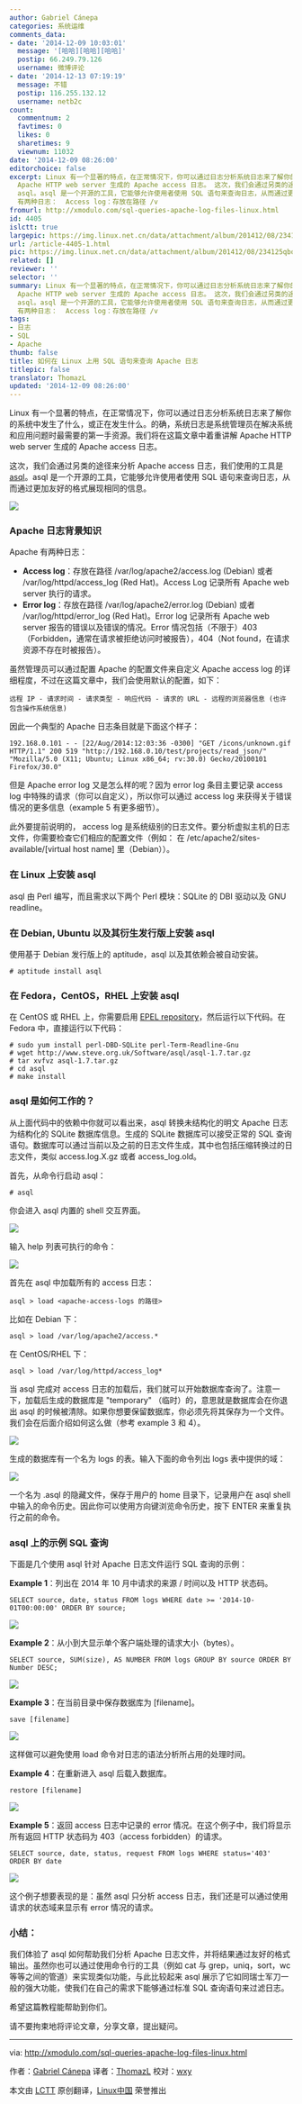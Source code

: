 ```yaml
---
author: Gabriel Cánepa
categories: 系统运维
comments_data:
- date: '2014-12-09 10:03:01'
  message: '[哈哈][哈哈][哈哈]'
  postip: 66.249.79.126
  username: 微博评论
- date: '2014-12-13 07:19:19'
  message: 不错
  postip: 116.255.132.12
  username: netb2c
count:
  commentnum: 2
  favtimes: 0
  likes: 0
  sharetimes: 9
  viewnum: 11032
date: '2014-12-09 08:26:00'
editorchoice: false
excerpt: Linux 有一个显著的特点，在正常情况下，你可以通过日志分析系统日志来了解你的系统中发生了什么，或正在发生什么。的确，系统日志是系统管理员在解决系统和应用问题时最需要的第一手资源。我们将在这篇文章中着重讲解
  Apache HTTP web server 生成的 Apache access 日志。 这次，我们会通过另类的途径来分析 Apache access 日志，我们使用的工具是
  asql。asql 是一个开源的工具，它能够允许使用者使用 SQL 语句来查询日志，从而通过更加友好的格式展现相同的信息。  Apache 日志背景知识 Apache
  有两种日志：  Access log：存放在路径 /v
fromurl: http://xmodulo.com/sql-queries-apache-log-files-linux.html
id: 4405
islctt: true
largepic: https://img.linux.net.cn/data/attachment/album/201412/08/234125qboar2br0o4rtbz1.jpg
url: /article-4405-1.html
pic: https://img.linux.net.cn/data/attachment/album/201412/08/234125qboar2br0o4rtbz1.jpg.thumb.jpg
related: []
reviewer: ''
selector: ''
summary: Linux 有一个显著的特点，在正常情况下，你可以通过日志分析系统日志来了解你的系统中发生了什么，或正在发生什么。的确，系统日志是系统管理员在解决系统和应用问题时最需要的第一手资源。我们将在这篇文章中着重讲解
  Apache HTTP web server 生成的 Apache access 日志。 这次，我们会通过另类的途径来分析 Apache access 日志，我们使用的工具是
  asql。asql 是一个开源的工具，它能够允许使用者使用 SQL 语句来查询日志，从而通过更加友好的格式展现相同的信息。  Apache 日志背景知识 Apache
  有两种日志：  Access log：存放在路径 /v
tags:
- 日志
- SQL
- Apache
thumb: false
title: 如何在 Linux 上用 SQL 语句来查询 Apache 日志
titlepic: false
translator: ThomazL
updated: '2014-12-09 08:26:00'
---
```


Linux 有一个显著的特点，在正常情况下，你可以通过日志分析系统日志来了解你的系统中发生了什么，或正在发生什么。的确，系统日志是系统管理员在解决系统和应用问题时最需要的第一手资源。我们将在这篇文章中着重讲解 Apache HTTP web server 生成的 Apache access 日志。


这次，我们会通过另类的途径来分析 Apache access 日志，我们使用的工具是 [asql](http://www.steve.org.uk/Software/asql/)。asql 是一个开源的工具，它能够允许使用者使用 SQL 语句来查询日志，从而通过更加友好的格式展现相同的信息。


![](/data/attachment/album/201412/08/234125qboar2br0o4rtbz1.jpg)


### Apache 日志背景知识


Apache 有两种日志：


* **Access log**：存放在路径 /var/log/apache2/access.log (Debian) 或者 /var/log/httpd/access\_log (Red Hat)。Access Log 记录所有 Apache web server 执行的请求。
* **Error log**：存放在路径 /var/log/apache2/error.log (Debian) 或者 /var/log/httpd/error\_log (Red Hat)。Error log 记录所有 Apache web server 报告的错误以及错误的情况。Error 情况包括（不限于）403（Forbidden，通常在请求被拒绝访问时被报告），404（Not found，在请求资源不存在时被报告）。


虽然管理员可以通过配置 Apache 的配置文件来自定义 Apache access log 的详细程度，不过在这篇文章中，我们会使用默认的配置，如下：



```
远程 IP - 请求时间 - 请求类型 - 响应代码 - 请求的 URL - 远程的浏览器信息 (也许包含操作系统信息)

```

因此一个典型的 Apache 日志条目就是下面这个样子：



```
192.168.0.101 - - [22/Aug/2014:12:03:36 -0300] "GET /icons/unknown.gif HTTP/1.1" 200 519 "http://192.168.0.10/test/projects/read_json/" "Mozilla/5.0 (X11; Ubuntu; Linux x86_64; rv:30.0) Gecko/20100101 Firefox/30.0"

```

但是 Apache error log 又是怎么样的呢？因为 error log 条目主要记录 access log 中特殊的请求（你可以自定义），所以你可以通过 access log 来获得关于错误情况的更多信息（example 5 有更多细节）。


此外要提前说明的， access log 是系统级别的日志文件。要分析虚拟主机的日志文件，你需要检查它们相应的配置文件（例如： 在 /etc/apache2/sites-available/[virtual host name] 里（Debian））。


### 在 Linux 上安装 asql


asql 由 Perl 编写，而且需求以下两个 Perl 模块：SQLite 的 DBI 驱动以及 GNU readline。


### 在 Debian, Ubuntu 以及其衍生发行版上安装 asql


使用基于 Debian 发行版上的 aptitude，asql 以及其依赖会被自动安装。



```
# aptitude install asql

```

### 在 Fedora，CentOS，RHEL 上安装 asql


在 CentOS 或 RHEL 上，你需要启用 [EPEL repository](http://xmodulo.com/how-to-set-up-epel-repository-on-centos.html)，然后运行以下代码。在 Fedora 中，直接运行以下代码：



```
# sudo yum install perl-DBD-SQLite perl-Term-Readline-Gnu
# wget http://www.steve.org.uk/Software/asql/asql-1.7.tar.gz
# tar xvfvz asql-1.7.tar.gz
# cd asql
# make install

```

### asql 是如何工作的？


从上面代码中的依赖中你就可以看出来，asql 转换未结构化的明文 Apache 日志为结构化的 SQLite 数据库信息。生成的 SQLite 数据库可以接受正常的 SQL 查询语句。数据库可以通过当前以及之前的日志文件生成，其中也包括压缩转换过的日志文件，类似 access.log.X.gz 或者 access\_log.old。


首先，从命令行启动 asql：



```
# asql

```

你会进入 asql 内置的 shell 交互界面。


![](/data/attachment/album/201412/08/234127co3gidxseyewyush.png)


输入 help 列表可执行的命令：


![](/data/attachment/album/201412/08/234129gfkiazyna4kvno3o.png)


首先在 asql 中加载所有的 access 日志：



```
asql > load <apache-access-logs 的路径>

```

比如在 Debian 下：



```
asql > load /var/log/apache2/access.*

```

在 CentOS/RHEL 下：



```
asql > load /var/log/httpd/access_log*

```

当 asql 完成对 access 日志的加载后，我们就可以开始数据库查询了。注意一下，加载后生成的数据库是 "temporary" （临时）的，意思就是数据库会在你退出 asql 的时候被清除。如果你想要保留数据库，你必须先将其保存为一个文件。我们会在后面介绍如何这么做（参考 example 3 和 4）。


![](/data/attachment/album/201412/08/234130juerl3ejdsw4drl3.png)


生成的数据库有一个名为 logs 的表。输入下面的命令列出 logs 表中提供的域：


![](/data/attachment/album/201412/08/234133fbnssbqib6blgll8.png)


一个名为 .asql 的隐藏文件，保存于用户的 home 目录下，记录用户在 asql shell 中输入的命令历史。因此你可以使用方向键浏览命令历史，按下 ENTER 来重复执行之前的命令。


### asql 上的示例 SQL 查询


下面是几个使用 asql 针对 Apache 日志文件运行 SQL 查询的示例：


**Example 1**：列出在 2014 年 10 月中请求的来源 / 时间以及 HTTP 状态码。



```
SELECT source, date, status FROM logs WHERE date >= '2014-10-01T00:00:00' ORDER BY source;

```

![](/data/attachment/album/201412/08/234135xx3ey0z0kltylxte.jpg)


**Example 2**：从小到大显示单个客户端处理的请求大小（bytes）。



```
SELECT source, SUM(size), AS NUMBER FROM logs GROUP BY source ORDER BY Number DESC;

```

![](/data/attachment/album/201412/08/234137sg0kgynzynv4nat4.jpg)


**Example 3**：在当前目录中保存数据库为 [filename]。



```
save [filename]

```

![](/data/attachment/album/201412/08/234138zctgev5p2pvpdp77.png)


这样做可以避免使用 load 命令对日志的语法分析所占用的处理时间。


**Example 4**：在重新进入 asql 后载入数据库。



```
restore [filename]

```

![](/data/attachment/album/201412/08/234140frnlylbb24vbee11.png)


**Example 5**：返回 access 日志中记录的 error 情况。在这个例子中，我们将显示所有返回 HTTP 状态码为 403（access forbidden）的请求。



```
SELECT source, date, status, request FROM logs WHERE status='403' ORDER BY date

```

![](/data/attachment/album/201412/08/234143qrub0cbqnc5fnqo0.jpg)


这个例子想要表现的是：虽然 asql 只分析 access 日志，我们还是可以通过使用请求的状态域来显示有 error 情况的请求。


### 小结：


我们体验了 asql 如何帮助我们分析 Apache 日志文件，并将结果通过友好的格式输出。虽然你也可以通过使用命令行的工具（例如 cat 与 grep，uniq，sort，wc 等等之间的管道）来实现类似功能，与此比较起来 asql 展示了它如同瑞士军刀一般的强大功能，使我们在自己的需求下能够通过标准 SQL 查询语句来过滤日志。


希望这篇教程能帮助到你们。


请不要拘束地将评论文章，分享文章，提出疑问。




---


via: <http://xmodulo.com/sql-queries-apache-log-files-linux.html>


作者：[Gabriel Cánepa](http://xmodulo.com/author/gabriel) 译者：[ThomazL](https://github.com/ThomazL) 校对：[wxy](https://github.com/wxy)


本文由 [LCTT](https://github.com/LCTT/TranslateProject) 原创翻译，[Linux中国](http://linux.cn/) 荣誉推出